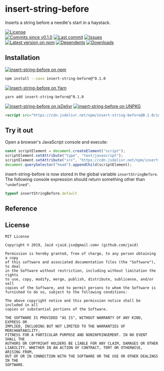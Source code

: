 # insert-string-before


Inserts a string before a needle's start in a haystack.

<a href="https://raw.githubusercontent.com/Jaid/insert-string-before/master/license.txt"><img src="https://img.shields.io/github/license/Jaid/insert-string-before?style=flat-square&color=success" alt="License"/></a>  
<a href="https://github.com/Jaid/insert-string-before/commits"><img src="https://img.shields.io/github/commits-since/Jaid/insert-string-before/v0.1.0?style=flat-square&logo=github&color=success" alt="Commits since v0.1.0"/></a> <a href="https://github.com/Jaid/insert-string-before/commits"><img src="https://img.shields.io/github/last-commit/Jaid/insert-string-before?style=flat-square&logo=github&color=red" alt="Last commit"/></a> <a href="https://github.com/Jaid/insert-string-before/issues"><img src="https://img.shields.io/github/issues/Jaid/insert-string-before?style=flat-square&logo=github&color=red" alt="Issues"/></a>  
<a href="https://npmjs.com/package/insert-string-before"><img src="https://img.shields.io/npm/v/insert-string-before?style=flat-square&logo=npm&label=latest%20version&color=success" alt="Latest version on npm"/></a> <a href="https://github.com/Jaid/insert-string-before/network/dependents"><img src="https://img.shields.io/librariesio/dependents/npm/insert-string-before?style=flat-square&logo=npm&color=red" alt="Dependents"/></a> <a href="https://npmjs.com/package/insert-string-before"><img src="https://img.shields.io/npm/dm/insert-string-before?style=flat-square&logo=npm&color=red" alt="Downloads"/></a>

## Installation
<a href="https://npmjs.com/package/insert-string-before"><img src="https://img.shields.io/badge/npm-insert--string--before-C23039?style=flat-square&logo=npm" alt="insert-string-before on npm"/></a>
```bash
npm install --save insert-string-before@^0.1.0
```
<a href="https://yarnpkg.com/package/insert-string-before"><img src="https://img.shields.io/badge/Yarn-insert--string--before-2F8CB7?style=flat-square&logo=yarn&logoColor=white" alt="insert-string-before on Yarn"/></a>
```bash
yarn add insert-string-before@^0.1.0
```
<a href="https://jsdelivr.com/package/npm/insert-string-before/"><img src="https://img.shields.io/badge/jsDelivr-insert--string--before-orange?style=flat-square&logo=html5&logoColor=white" alt="insert-string-before on jsDelivr"/></a> <a href="https://unpkg.com/browse/insert-string-before/"><img src="https://img.shields.io/badge/UNPKG-insert--string--before-orange?style=flat-square&logo=html5&logoColor=white" alt="insert-string-before on UNPKG"/></a>
```html
<script src="https://cdn.jsdelivr.net/npm/insert-string-before@0.1.0/index.js"/>
```


## Try it out



Open a browser's JavaScript console and execute:

```javascript
const scriptElement = document.createElement("script");
scriptElement.setAttribute("type", "text/javascript");
scriptElement.setAttribute("src", "https://cdn.jsdelivr.net/npm/insert-string-before@0.1.0/index.js");
document.querySelector("head").appendChild(scriptElement);
```

insert-string-before is now stored in the global variable `insertStringBefore`. The following console expression should return something other than `"undefined"`.

```javascript
typeof insertStringBefore.default
```

<a name="module_insert-string-before"></a>

## Reference

## License
```text
MIT License

Copyright © 2019, Jaid <jaid.jsx@gmail.com> (github.com/jaid)

Permission is hereby granted, free of charge, to any person obtaining a copy
of this software and associated documentation files (the "Software"), to deal
in the Software without restriction, including without limitation the rights
to use, copy, modify, merge, publish, distribute, sublicense, and/or sell
copies of the Software, and to permit persons to whom the Software is
furnished to do so, subject to the following conditions:

The above copyright notice and this permission notice shall be included in all
copies or substantial portions of the Software.

THE SOFTWARE IS PROVIDED "AS IS", WITHOUT WARRANTY OF ANY KIND, EXPRESS OR
IMPLIED, INCLUDING BUT NOT LIMITED TO THE WARRANTIES OF MERCHANTABILITY,
FITNESS FOR A PARTICULAR PURPOSE AND NONINFRINGEMENT. IN NO EVENT SHALL THE
AUTHORS OR COPYRIGHT HOLDERS BE LIABLE FOR ANY CLAIM, DAMAGES OR OTHER
LIABILITY, WHETHER IN AN ACTION OF CONTRACT, TORT OR OTHERWISE, ARISING FROM,
OUT OF OR IN CONNECTION WITH THE SOFTWARE OR THE USE OR OTHER DEALINGS IN THE
SOFTWARE.
```
